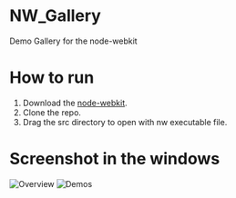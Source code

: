 NW_Gallery
==========

Demo Gallery for the node-webkit

How to run
==========

1. Download the [node-webkit](https://github.com/rogerwang/node-webkit).
2. Clone the repo.
3. Drag the src directory to open with nw executable file.

Screenshot in the windows
==========

![Overview](https://raw.github.com/zhchbin/NW_Gallery/master/screenshots/overview.png)
![Demos](https://raw.github.com/zhchbin/NW_Gallery/master/screenshots/demo.png)
